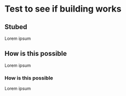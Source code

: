 # Test to see if building works

## Stubed
Lorem ipsum

## How is this possible
Lorem ipsum

### How is this possible
Lorem ipsum
